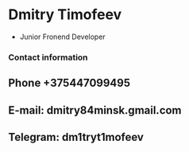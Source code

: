 # Dmitry Timofeev 
* Junior Fronend Developer
### Contact information
## Phone +375447099495
## E-mail: dmitry84minsk.gmail.com
## Telegram: dm1tryt1mofeev



